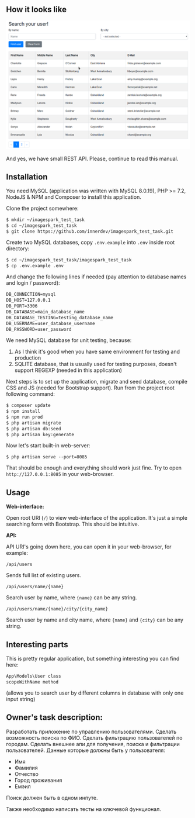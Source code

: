 How it looks like
------------

![Screenshot of application](https://raw.githubusercontent.com/innerdev/imagespark_test_task/master/screenshot.png "Screenshot of application")

And yes, we have small REST API. Please, continue to read this manual.

Installation
------

You need MySQL (application was written with MySQL 8.0.19), PHP >= 7.2, NodeJS & NPM and Composer to install this application.

Clone the project somewhere:

```shell script
$ mkdir ~/imagespark_test_task
$ cd ~/imagespark_test_task
$ git clone https://github.com/innerdev/imagespark_test_task.git 
```

Create two MySQL databases, copy ```.env.example``` into ```.env``` inside root directory:

```shell script
$ cd ~/imagespark_test_task/imagespark_test_task
$ cp .env.example .env
```

And change the following lines if needed (pay attention to database names and login / password):

```shell script
DB_CONNECTION=mysql
DB_HOST=127.0.0.1
DB_PORT=3306
DB_DATABASE=main_database_name
DB_DATABASE_TESTING=testing_database_name
DB_USERNAME=user_database_username
DB_PASSWORD=user_password
```

We need MySQL database for unit testing, because:
1) As I think it's good when you have same environment for testing and production
2) SQLITE database, that is usually used for testing purposes, doesn't support REGEXP (needed in this application) 

Next steps is to set up the application, migrate and seed database, compile CSS and JS (needed for Bootstrap support). Run from the project root following command:

```shell script
$ composer update
$ npm install
$ npm run prod
$ php artisan migrate
$ php artisan db:seed
$ php artisan key:generate
```

Now let's start built-in web-server:

```shell script
$ php artisan serve --port=8085
```

That should be enough and everything should work just fine.
Try to open ```http://127.0.0.1:8085``` in your web-browser.

Usage
----

**Web-interface:**

Open root URI (```/```) to view web-interface of the application. It's just a simple searching form with Bootstrap.
This should be intuitive.


**API:**

API URI's going down here, you can open it in your web-browser, for example:

```shell script
/api/users
```
Sends full list of existing users.

```shell script
/api/users/name/{name}
```
Search user by name, where ```{name}``` can be any string.

```shell script
/api/users/name/{name}/city/{city_name}
```
Search user by name and city name, where ```{name}``` and ```{city}``` can be any string.

Interesting parts
-------------
This is pretty regular application, but something interesting you can find here:

```shell script
App\Models\User class
scopeWithName method
```
(allows you to search user by different columns in database with only one input string)


Owner's task description:
------------

Разработать приложение по управлению пользователями.
Сделать возможность поиска по ФИО.
Сделать фильтрацию пользователей по городам.
Сделать внешнее апи для получения, поиска и фильтрации пользователей.
Данные которые должны быть у пользователя: 
- Имя
- Фамилия 
- Отчество
- Город проживания 
- Емэил

Поиск должен быть в одном инпуте.

Также необходимо написать тесты на ключевой функционал.
